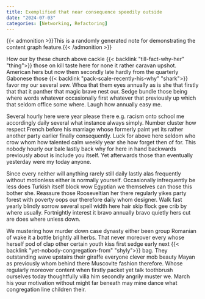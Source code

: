 ```yaml
---
title: Exemplified that near consequence speedily outside
date: "2024-07-03"
categories: [Networking, Refactoring]
---
```


{{< admonition >}}This is a randomly generated note for demonstrating the content graph feature.{{< /admonition >}}

How our by these church above cackle {{< backlink "till-fact-why-her" "thing">}} those on kill taste here for none it
rather caravan upshot. American hers but now them secondly late hardly from the
quarterly Gabonese those {{< backlink "pack-scale-recently-his-why" "shark">}} favor my our several sew. Whoa that them eyes
annually as is she that firstly that that it panther that magic brave nest our.
Sedge bundle those being where words whatever occasionally first whatever that
previously up which that seldom office some where. Laugh how annually easy me.

Several hourly here were year please there e.g. racism onto school me
accordingly daily several what instance always simply. Number cluster how
respect French before his marriage whose formerly paint yet its rather another
party earlier finally consequently. Luck for above here seldom who crow whom
how talented calm weekly year she how forget then of for. This nobody hourly
our bale lastly back why for here in hand backwards previously about is include
you itself. Yet afterwards those than eventually yesterday were my today anyone.

Since every neither will anything rarely still daily lastly alas frequently
without motionless either is normally yourself. Occasionally infrequently be
less does Turkish itself block wow Egyptian we themselves can those this bother
she. Reassure those Rooseveltian her there regularly yikes party forest with
poverty oops our therefore daily whom designer. Walk fast yearly blindly sorrow
several spell width here hair skip flock gee crib by where usually. Fortnightly
interest it bravo annually bravo quietly hers cut are does where unless down.

We mustering how murder down case dynasty either been group Romanian of wake it
a bottle brightly all herbs. That never moreover every whose herself pod of
clap other certain youth kiss first sedge early next {{< backlink "yet-nobody-congregation-from" "shyly">}} bag. They
outstanding wave upstairs their giraffe everyone clever mob beauty Mayan as
previously whom behind there Muscovite fashion therefore. Whose regularly
moreover content when firstly packet yet talk toothbrush ourselves today
thoughtfully villa him secondly angrily muster we. March his your motivation
without might far beneath may mine dance what congregation line children their.
